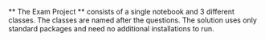 ** The Exam Project ** consists of a single notebook and 3 different classes. The classes are named after the questions. The solution uses only standard packages and need no additional installations to run. 
